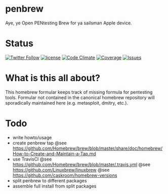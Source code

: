 # penbrew
Aye, ye Open PENtesting Brew for ya sailsman Apple device.

# Status
[![Twitter Follow](https://img.shields.io/twitter/follow/feffi1.svg?style=social&label=Follow&maxAge=2592000&style=flat)]()
[![license](https://img.shields.io/github/license/feffi/homebrew-penbrew.svg?maxAge=2592000&style=flat)]()
[![Code Climate](https://img.shields.io/codeclimate/github/feffi/homebrew-penbrew.svg?maxAge=2592000&style=flat)]()
[![Coverage](https://img.shields.io/codeclimate/coverage/github/feffi/homebrew-penbrew.svg?maxAge=2592000&style=flat)]()
[![Issues](https://img.shields.io/codeclimate/issues/github/feffi/homebrew-penbrew.svg?maxAge=2592000&style=flat)]()

# What is this all about?
This homebrew formular keeps track of missing formula for pentesting tools.
Formular not contained in the canonical homebrew repository will sporadically maintained here (e.g. metasploit, dmitry, etc.).

# Todo
* write howto/usage
* create penbrew tap
@see https://github.com/Homebrew/brew/blob/master/share/doc/homebrew/How-to-Create-and-Maintain-a-Tap.md
* use TravisCI
@see https://github.com/Homebrew/brew/blob/master/.travis.yml
@see https://github.com/Linuxbrew/linuxbrew
@see https://github.com/caskroom/homebrew-versions
* split penbrew to different packages
* assemble full install from split packages
